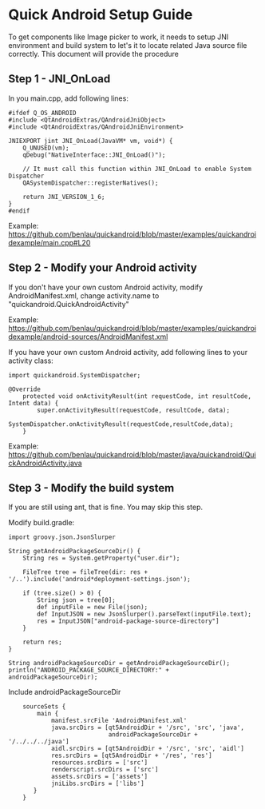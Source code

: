 Quick Android Setup Guide
=========================

To get components like Image picker to work,
it needs to setup JNI environment and build system to let's it to locate related Java source file correctly.
This document will provide the procedure

Step 1 - JNI_OnLoad
-------------

In you main.cpp, add following lines:

```
#ifdef Q_OS_ANDROID
#include <QtAndroidExtras/QAndroidJniObject>
#include <QtAndroidExtras/QAndroidJniEnvironment>

JNIEXPORT jint JNI_OnLoad(JavaVM* vm, void*) {
    Q_UNUSED(vm);
    qDebug("NativeInterface::JNI_OnLoad()");

    // It must call this function within JNI_OnLoad to enable System Dispatcher
    QASystemDispatcher::registerNatives();

    return JNI_VERSION_1_6;
}
#endif

```

Example:
https://github.com/benlau/quickandroid/blob/master/examples/quickandroidexample/main.cpp#L20


Step 2 - Modify your Android activity
-------

If you don't have your own custom Android activity, modify AndroidManifest.xml, change activity.name to "quickandroid.QuickAndroidActivity"

Example:
https://github.com/benlau/quickandroid/blob/master/examples/quickandroidexample/android-sources/AndroidManifest.xml

If you have your own custom Android activity, add following lines to your activity class:

```
import quickandroid.SystemDispatcher;
```

```
@Override
    protected void onActivityResult(int requestCode, int resultCode, Intent data) {
        super.onActivityResult(requestCode, resultCode, data);
        SystemDispatcher.onActivityResult(requestCode,resultCode,data);
    }
```

Example:
https://github.com/benlau/quickandroid/blob/master/java/quickandroid/QuickAndroidActivity.java


Step 3 - Modify the build system
---------

If you are still using ant, that is fine. You may skip this step.

Modify build.gradle:

```
import groovy.json.JsonSlurper

String getAndroidPackageSourceDir() {
    String res = System.getProperty("user.dir");

    FileTree tree = fileTree(dir: res + '/..').include('android*deployment-settings.json');

    if (tree.size() > 0) {
        String json = tree[0];
        def inputFile = new File(json);
        def InputJSON = new JsonSlurper().parseText(inputFile.text);
        res = InputJSON["android-package-source-directory"]
    }

    return res;
}

String androidPackageSourceDir = getAndroidPackageSourceDir();
println("ANDROID_PACKAGE_SOURCE_DIRECTORY:" + androidPackageSourceDir);
```

Include androidPackageSourceDir

```
    sourceSets {
        main {
            manifest.srcFile 'AndroidManifest.xml'
            java.srcDirs = [qt5AndroidDir + '/src', 'src', 'java',
                            androidPackageSourceDir + '/../../../java']
            aidl.srcDirs = [qt5AndroidDir + '/src', 'src', 'aidl']
            res.srcDirs = [qt5AndroidDir + '/res', 'res']
            resources.srcDirs = ['src']
            renderscript.srcDirs = ['src']
            assets.srcDirs = ['assets']
            jniLibs.srcDirs = ['libs']
       }
    }
```

